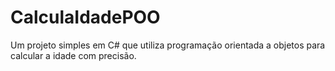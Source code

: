 # CalculaIdadePOO

Um projeto simples em C# que utiliza programação orientada a objetos para calcular a idade com precisão.
